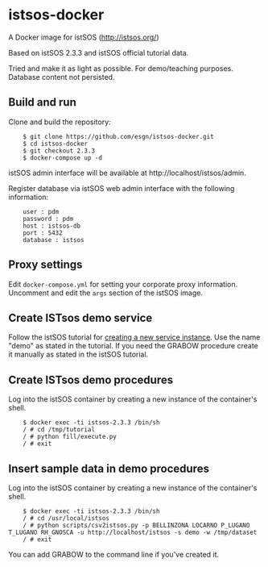 # istsos-docker

A Docker image for istSOS (http://istsos.org/)

Based on istSOS 2.3.3 and istSOS official tutorial data.

Tried and make it as light as possible. For demo/teaching purposes. Database content not persisted.

## Build and run

Clone and build the repository:
```
    $ git clone https://github.com/esgn/istsos-docker.git
    $ cd istsos-docker
    $ git checkout 2.3.3
    $ docker-compose up -d
```
istSOS admin interface will be available at http://localhost/istsos/admin.

Register database via istSOS web admin interface with the following information:
```
    user : pdm
    password : pdm
    host : istsos-db
    port : 5432
    database : istsos
```
## Proxy settings

Edit `docker-compose.yml` for setting your corporate proxy information. Uncomment and edit the `args` section of the istSOS image.


## Create ISTsos demo service

Follow the istSOS tutorial for [creating a new service instance](http://istsos.org/en/latest/doc/ws_instances.html#creating-a-new-service-instance). Use the name "demo" as stated in the tutorial. If you need the GRABOW procedure create it manually as stated in the istSOS tutorial.

## Create ISTsos demo procedures

Log into the istSOS container by creating a new instance of the container's shell.
```
    $ docker exec -ti istsos-2.3.3 /bin/sh
    / # cd /tmp/tutorial
    / # python fill/execute.py
    / # exit
```
## Insert sample data in demo procedures

Log into the istSOS container by creating a new instance of the container's shell.
```
    $ docker exec -ti istsos-2.3.3 /bin/sh
    / # cd /usr/local/istsos
    / # python scripts/csv2istsos.py -p BELLINZONA LOCARNO P_LUGANO T_LUGANO RH_GNOSCA -u http://localhost/istsos -s demo -w /tmp/dataset
    / # exit
```
You can add GRABOW to the command line if you've created it.
